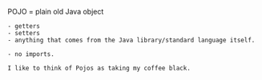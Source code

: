 POJO = plain old Java object
    
    - getters
    - setters
    - anything that comes from the Java library/standard language itself. 
    
    - no imports. 
    
    I like to think of Pojos as taking my coffee black. 